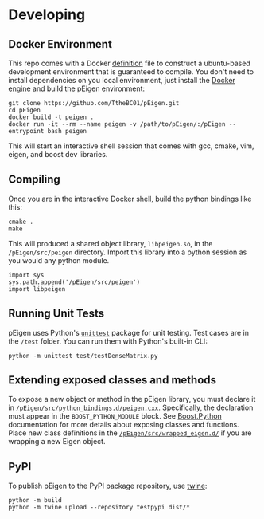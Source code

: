 # Developing

## Docker Environment

This repo comes with a Docker [definition](/Dockerfile) file to construct a ubuntu-based development environment that
is guaranteed to compile. You don't need to install dependencies on you local environment, just install the
[Docker engine](https://www.docker.com/) and build the pEigen environment:

```
git clone https://github.com/TtheBC01/pEigen.git
cd pEigen 
docker build -t peigen .
docker run -it --rm --name peigen -v /path/to/pEigen/:/pEigen --entrypoint bash peigen
```
This will start an interactive shell session that comes with gcc, cmake, vim, eigen, and boost dev libraries. 

## Compiling

Once you are in the interactive Docker shell, build the python bindings like this:

```
cmake .
make
```

This will produced a shared object library, `libpeigen.so`, in the `/pEigen/src/peigen` directory. Import this library into 
a python session as you would any python module.

```
import sys
sys.path.append('/pEigen/src/peigen')
import libpeigen
```
## Running Unit Tests

pEigen uses Python's [`unittest`](https://docs.python.org/3/library/unittest.html#module-unittest) package for unit testing. 
Test cases are in the `/test` folder. You can run them with Python's built-in CLI:

```shell
python -m unittest test/testDenseMatrix.py
```

## Extending exposed classes and methods

To expose a new object or method in the pEigen library, you must declare it in 
[`/pEigen/src/python_bindings.d/peigen.cxx`](/src/python_bindings.d/peigen.cxx). Specifically, the 
declaration must appear in the `BOOST_PYTHON_MODULE` block. See 
[Boost.Python](https://www.boost.org/doc/libs/1_76_0/libs/python/doc/html/tutorial/tutorial/exposing.html) 
documentation for more details about exposing classes and functions. Place new class definitions in the 
[`/pEigen/src/wrapped_eigen.d/`](/src/wrapped_eigen.d) if you are wrapping a new Eigen object. 

## PyPI

To publish pEigen to the PyPI package repository, use [twine](https://twine.readthedocs.io/en/stable/):

```
python -m build
python -m twine upload --repository testpypi dist/*
```